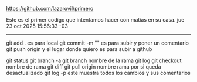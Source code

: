 https://github.com/lazarovil/primero


Este es el primer codigo que intentamos hacer con matias en su casa. 
jue 23 oct 2025 15:56:33 -03


---

git add . es para local 
git commit -m "" es para subir y poner un comentario 
git push origin y el lugar donde quiero es para subir a github 

git status 
git branch -a 
git branch nombre de la rama 
git log 
git checkout nombre de rama 
git diff 
git pull origin nombre rama por si queda desactualizado 
git log -p este muestra todos los cambios y sus comentarios 